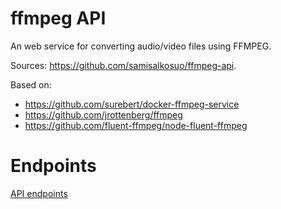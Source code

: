 # ffmpeg API

An web service for converting audio/video files using FFMPEG.

Sources: https://github.com/samisalkosuo/ffmpeg-api.

Based on:

- https://github.com/surebert/docker-ffmpeg-service
- https://github.com/jrottenberg/ffmpeg 
- https://github.com/fluent-ffmpeg/node-fluent-ffmpeg


# Endpoints

[API endpoints](./endpoints)
